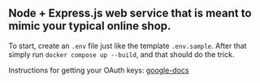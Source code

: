 ## Node + Express.js web service that is meant to mimic your typical online shop.

To start, create an `.env` file just like the template `.env.sample`. After that simply run `docker compose up --build`, and that should do the trick.

Instructions for getting your OAuth keys: [google-docs](https://developers.google.com/identity/protocols/oauth2?hl=pl)

